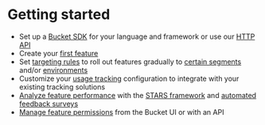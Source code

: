 # Getting started

* Set up a [Bucket SDK](supported-languages-frameworks/) for your language and framework or use our [HTTP API](../api/http-api.md)
* Create your [first feature ](../product-handbook/create-your-first-feature.md)
* Set [targeting rules](../product-handbook/feature-targeting-rules/) to roll out features gradually to [certain segments](../product-handbook/feature-targeting-rules/creating-segments.md) and/or [environments](../product-handbook/feature-targeting-rules/environments.md)
* Customize your [usage tracking](../product-handbook/feature-usage-configuration.md) configuration to integrate with your existing tracking solutions
* [Analyze feature performance](../product-handbook/feature-analysis/) with the [STARS framework](../product-handbook/feature-analysis/stars-framework.md) and [automated feedback surveys](../product-handbook/feature-analysis/automated-feedback-surveys.md)&#x20;
* [Manage feature permissions](../product-handbook/permissions-management.md) from the Bucket UI or with an API
